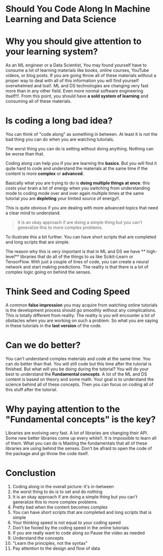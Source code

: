 # Should You Code Along In Machine Learning and Data Science

# Why you should give attention to your learning system?
As an ML engineer or a Data Scientist, You may found yourself have to consume a lot of learning materials like books, online courses, YouTube videos, or blog posts. If you are going throw all of these materials without a proper way to deal with all of this information you will find yourself overwhelmed and lost!. ML and DS technologies are changing very fast more than in any other field. Even more normal software engineering itself!!!. From this point, you should have **a  sold system of learning** and consuming all of these materials.


# Is coding a long bad idea?

You can think of "code along" as something in between. At least it is not the bad thing you can do when you are watching tutorials. 

The worst thing you can do is setting without doing anything. Nothing can be worse than that. 

Coding along can help you if you are learning the **basics**. But you will find it quite hard to code and understand the materials at the same time if the content is more **complex** or **advanced**. 

Basically what you are trying to do is **doing multiple things at once**. this costs your brain a lot of energy when you switching from understanding mode to coding mode over and over again multiple times at the same tutorial you are **depleting** your limited source of energy!!.

This is quite obvious if you are dealing with more advanced topics that need a clear mind to understand. 

> It is an okay approach if are doing a simple thing but you can't generalize this to more complex problems. 

To illustrate this a bit further. You can have short scripts that are completed and long scripts that are simple.

The reason why this is very important is that in ML and DS we have ** high-level** libraries that do all of the things to us like Scikit-Learn or TensorFlow. With just a couple of lines of code, you can create a neural network and start making predictions. The reality is that there is a lot of complex logic going on behind the senses.


# Think Seed and Coding Speed 

A common **false impression** you may acquire from watching online tutorials is the development process should go smoothly without any complications. This is totally different from reality. The reality is you will encounter a lot of obstacles when you are working on such a problem. So what you are saying in these tutorials in the **last version** of the code.

# Can we do better?
You can't understand complex materials and code at the same time. You can do better than that. You will still code but this time after the tutorial is finished. But what will you be doing during the tutorial? You will do your best to understand the **Fundamental concepts**. A lot of the ML and DS content is based on theory and some math. Your goal is to understand the science behind all of these concepts. Then you can focus on coding all of this stuff after the tutorial.

# Why paying attention to the "Fundamental concepts" is the key?

Libraries are evolving very fast. A lot of libraries are changing their API. Some new better libraries come up every while!!. It is impossible to learn all of them. What you can do is Masting the fundamentals that all of these libraries are using behind the senses. Don't be afraid to open the code of the package and go throw the code itself. 


# Conclustion 
1. Coding along in the overall picture: it's in-between 
2. the worst thing to do is to set and do nothing 
3. It is an okay approach if are doing a simple thing but you can't generalize this to more complex problems.  
4. Pretty bad when the content becomes complex 
5. You can have short scripts that are completed and long scripts that is simple
6. Your thinking speed is not equal to your coding speed 
7. Don't be fooled by the coding speed in the online tutorials    
8. If you are really want to code along so Pause the video as needed
9.  Understand the concepts 
10. "Learn the principles, not the syntax"
11. Pay attention to the design and flow of data
